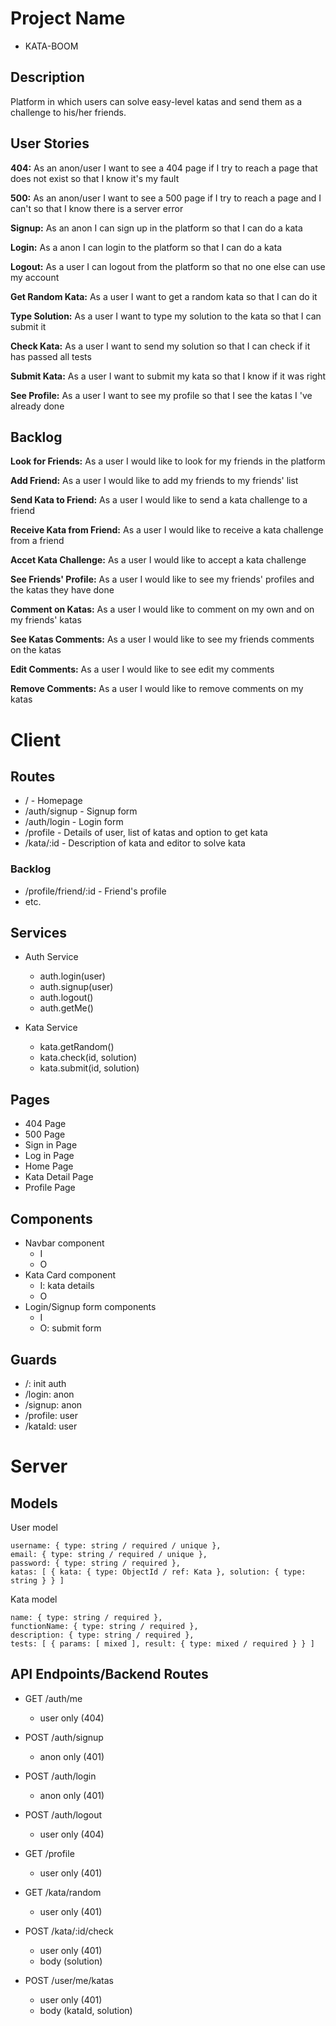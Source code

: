 # Project Name

- KATA-BOOM


## Description

Platform in which users can solve easy-level katas and send them as a challenge to his/her friends.


## User Stories

  **404:** As an anon/user I want to see a 404 page if I try to reach a page that does not exist so that I know it's my fault

  **500:** As an anon/user I want to see a 500 page if I try to reach a page and I can't so that I know there is a server error
  
  **Signup:** As an anon I can sign up in the platform so that I can do a kata
  
  **Login:** As a anon I can login to the platform so that I can do a kata
  
  **Logout:** As a user I can logout from the platform so that no one else can use my account 

  **Get Random Kata:** As a user I want to get a random kata so that I can do it
 
  **Type Solution:** As a user I want to type my solution to the kata so that I can submit it

  **Check Kata:** As a user I want to send my solution so that I can check if it has passed all tests

  **Submit Kata:** As a user I want to submit my kata so that I know if it was right

  **See Profile:** As a user I want to see my profile so that I see the katas I 've already done


## Backlog

  **Look for Friends:** As a user I would like to look for my friends in the platform

  **Add Friend:** As a user I would like to add my friends to my friends' list

  **Send Kata to Friend:** As a user I would like to send a kata challenge to a friend

  **Receive Kata from Friend:** As a user I would like to receive a kata challenge from a friend

  **Accet Kata Challenge:** As a user I would like to accept a kata challenge

  **See Friends' Profile:** As a user I would like to see my friends' profiles and the katas they have done

  **Comment on Katas:** As a user I would like to comment on my own and on my friends' katas

  **See Katas Comments:** As a user I would like to see my friends comments on the katas

  **Edit Comments:** As a user I would like to see edit my comments

  **Remove Comments:** As a user I would like to remove comments on my katas

  
# Client

## Routes

  - / - Homepage
  - /auth/signup - Signup form
  - /auth/login - Login form
  - /profile - Details of user, list of katas and option to get kata
  - /kata/:id - Description of kata and editor to solve kata

### Backlog

  - /profile/friend/:id - Friend's profile
  - etc.

## Services

- Auth Service
  - auth.login(user)
  - auth.signup(user)
  - auth.logout()
  - auth.getMe()

- Kata Service
  - kata.getRandom()
  - kata.check(id, solution)
  - kata.submit(id, solution)  

## Pages

- 404 Page
- 500 Page
- Sign in Page
- Log in Page
- Home Page
- Kata Detail Page
- Profile Page

## Components

- Navbar component
  - I
  - O
- Kata Card component
  - I: kata details
  - O
- Login/Signup form components
  - I
  - O: submit form

## Guards

- /: init auth
- /login: anon 
- /signup: anon 
- /profile: user
- /kataId: user

# Server

## Models

  User model

  ```
  username: { type: string / required / unique },
  email: { type: string / required / unique },
  password: { type: string / required },
  katas: [ { kata: { type: ObjectId / ref: Kata }, solution: { type: string } } ]
  ```

  Kata model

  ```
  name: { type: string / required },
  functionName: { type: string / required },
  description: { type: string / required },
  tests: [ { params: [ mixed ], result: { type: mixed / required } } ]
  ```

## API Endpoints/Backend Routes

- GET /auth/me
  - user only (404)
- POST /auth/signup
  - anon only (401)
- POST /auth/login
  - anon only (401)
- POST /auth/logout
  - user only (404)

- GET /profile
  - user only (401)
- GET /kata/random
  - user only (401)
- POST /kata/:id/check 
  - user only (401)
  - body (solution)
- POST /user/me/katas 
  - user only (401)
  - body (kataId, solution)
